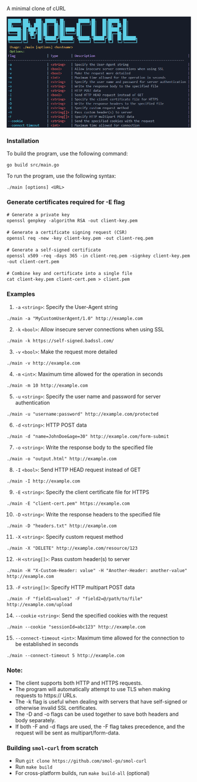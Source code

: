A minimal clone of cURL

![smol-curl](./smol-curl.png)

### Installation

To build the program, use the following command:
```
go build src/main.go
```

To run the program, use the following syntax:
```
./main [options] <URL>
```

### Generate certificates required for -E flag
```
# Generate a private key
openssl genpkey -algorithm RSA -out client-key.pem

# Generate a certificate signing request (CSR)
openssl req -new -key client-key.pem -out client-req.pem

# Generate a self-signed certificate
openssl x509 -req -days 365 -in client-req.pem -signkey client-key.pem -out client-cert.pem

# Combine key and certificate into a single file
cat client-key.pem client-cert.pem > client.pem
```

### Examples

1. `-a` `<string>`: Specify the User-Agent string
```
./main -a "MyCustomUserAgent/1.0" http://example.com
```

2. `-k` `<bool>`: Allow insecure server connections when using SSL
```
./main -k https://self-signed.badssl.com/
```

3. `-v` `<bool>`: Make the request more detailed
```
./main -v http://example.com
```

4. `-m` `<int>`: Maximum time allowed for the operation in seconds
```
./main -m 10 http://example.com
```

5. `-u` `<string>`: Specify the user name and password for server authentication
```
./main -u "username:password" http://example.com/protected
```

6. `-d` `<string>`: HTTP POST data
```
./main -d "name=JohnDoe&age=30" http://example.com/form-submit
```

7. `-o` `<string>`: Write the response body to the specified file
```
./main -o "output.html" http://example.com
```

8. `-I` `<bool>`: Send HTTP HEAD request instead of GET
```
./main -I http://example.com
```

9. `-E` `<string>`: Specify the client certificate file for HTTPS
```
./main -E "client-cert.pem" https://example.com
```

10. `-D` `<string>`: Write the response headers to the specified file
```
./main -D "headers.txt" http://example.com
```

11. `-X` `<string>`: Specify custom request method
```
./main -X "DELETE" http://example.com/resource/123
```

12. `-H` `<string[]>`: Pass custom header(s) to server
```
./main -H "X-Custom-Header: value" -H "Another-Header: another-value" http://example.com
```

13. `-F` `<string[]>`: Specify HTTP multipart POST data
```
./main -F "field1=value1" -F "field2=@/path/to/file" http://example.com/upload
```

14. `--cookie` `<string>`: Send the specified cookies with the request
```
./main --cookie "sessionId=abc123" http://example.com
```

15. `--connect-timeout` `<int>`: Maximum time allowed for the connection to be established in seconds
```
./main --connect-timeout 5 http://example.com
```

### Note:
- The client supports both HTTP and HTTPS requests.
- The program will automatically attempt to use TLS when making requests to https:// URLs.
- The -k flag is useful when dealing with servers that have self-signed or otherwise invalid SSL certificates.
- The -D and -o flags can be used together to save both headers and body separately.
- If both -F and -d flags are used, the -F flag takes precedence, and the request will be sent as multipart/form-data.

### Building `smol-curl` from scratch
- Run `git clone https://github.com/smol-go/smol-curl`
- Run `make build`
- For cross-platform builds, run `make build-all` (optional)